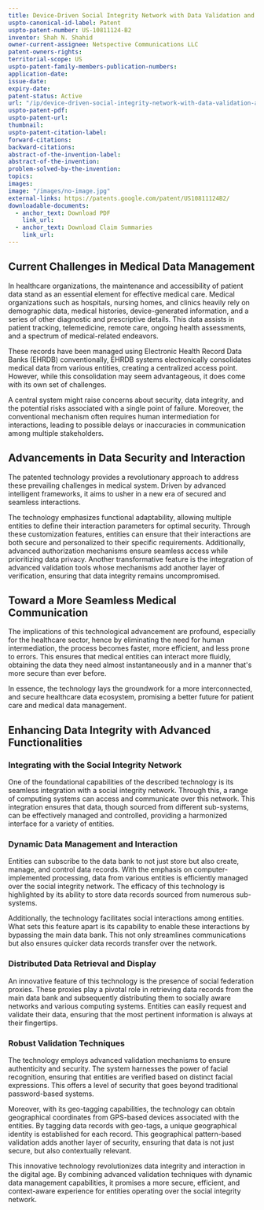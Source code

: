 ```yaml
---
title: Device-Driven Social Integrity Network with Data Validation and Identity Verification
uspto-canonical-id-label: Patent
uspto-patent-number: US-10811124-B2
inventor: Shah N. Shahid
owner-current-assignee: Netspective Communications LLC
patent-owners-rights: 
territorial-scope: US
uspto-patent-family-members-publication-numbers:
application-date: 
issue-date: 
expiry-date: 
patent-status: Active
url: "/ip/device-driven-social-integrity-network-with-data-validation-and-identity-verification"
uspto-patent-pdf:
uspto-patent-url:
thumbnail: 
uspto-patent-citation-label: 
forward-citations: 
backward-citations:
abstract-of-the-invention-label: 
abstract-of-the-invention: 
problem-solved-by-the-invention:
topics: 
images:
image: "/images/no-image.jpg"
external-links: https://patents.google.com/patent/US10811124B2/
downloadable-documents: 
  - anchor_text: Download PDF
    link_url: 
  - anchor_text: Download Claim Summaries
    link_url: 
---
```


## Current Challenges in Medical Data Management

In healthcare organizations, the maintenance and accessibility of patient data stand as an essential element for effective medical care. Medical organizations such as hospitals, nursing homes, and clinics heavily rely on demographic data, medical histories, device-generated information, and a series of other diagnostic and prescriptive details. This data assists in patient tracking, telemedicine, remote care, ongoing health assessments, and a spectrum of medical-related endeavors.

These records have been managed using Electronic Health Record Data Banks (EHRDB) conventionally, EHRDB systems electronically consolidates medical data from various entities, creating a centralized access point. However, while this consolidation may seem advantageous, it does come with its own set of challenges.

A central system might raise concerns about security, data integrity, and the potential risks associated with a single point of failure. Moreover, the conventional mechanism often requires human intermediation for interactions, leading to possible delays or inaccuracies in communication among multiple stakeholders.

## Advancements in Data Security and Interaction

The patented technology provides a revolutionary approach to address these prevailing challenges in medical system. Driven by advanced intelligent frameworks, it aims to usher in a new era of secured and seamless interactions.

The technology emphasizes functional adaptability, allowing multiple entities to define their interaction parameters for optimal security. Through these customization features, entities can ensure that their interactions are both secure and personalized to their specific requirements. Additionally, advanced authorization mechanisms ensure seamless access while prioritizing data privacy. Another transformative feature is the integration of advanced validation tools whose mechanisms add another layer of verification, ensuring that data integrity remains uncompromised.

## Toward a More Seamless Medical Communication

The implications of this technological advancement are profound, especially for the healthcare sector, hence by eliminating the need for human intermediation, the process becomes faster, more efficient, and less prone to errors. This ensures that medical entities can interact more fluidly, obtaining the data they need almost instantaneously and in a manner that's more secure than ever before.

In essence, the technology lays the groundwork for a more interconnected, and secure healthcare data ecosystem, promising a better future for patient care and medical data management.

## Enhancing Data Integrity with Advanced Functionalities

### Integrating with the Social Integrity Network

One of the foundational capabilities of the described technology is its seamless integration with a social integrity network. Through this, a range of computing systems can access and communicate over this network. This integration ensures that data, though sourced from different sub-systems, can be effectively managed and controlled, providing a harmonized interface for a variety of entities.

### Dynamic Data Management and Interaction

Entities can subscribe to the data bank to not just store but also create, manage, and control data records. With the emphasis on computer-implemented processing, data from various entities is efficiently managed over the social integrity network. The efficacy of this technology is highlighted by its ability to store data records sourced from numerous sub-systems.

Additionally, the technology facilitates social interactions among entities. What sets this feature apart is its capability to enable these interactions by bypassing the main data bank. This not only streamlines communications but also ensures quicker data records transfer over the network.

### Distributed Data Retrieval and Display

An innovative feature of this technology is the presence of social federation proxies. These proxies play a pivotal role in retrieving data records from the main data bank and subsequently distributing them to socially aware networks and various computing systems. Entities can easily request and validate their data, ensuring that the most pertinent information is always at their fingertips.

### Robust Validation Techniques

The technology employs advanced validation mechanisms to ensure authenticity and security. The system harnesses the power of facial recognition, ensuring that entities are verified based on distinct facial expressions. This offers a level of security that goes beyond traditional password-based systems.

Moreover, with its geo-tagging capabilities, the technology can obtain geographical coordinates from GPS-based devices associated with the entities. By tagging data records with geo-tags, a unique geographical identity is established for each record. This geographical pattern-based validation adds another layer of security, ensuring that data is not just secure, but also contextually relevant.

This innovative technology revolutionizes data integrity and interaction in the digital age. By combining advanced validation techniques with dynamic data management capabilities, it promises a more secure, efficient, and context-aware experience for entities operating over the social integrity network.